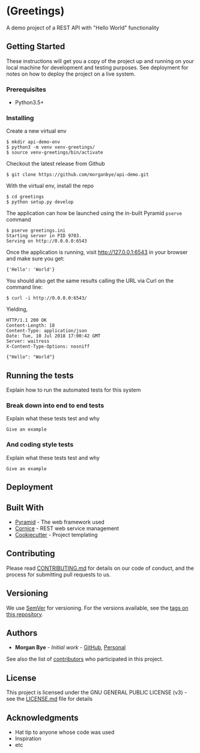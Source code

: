 # (Greetings)

A demo project of a REST API with "Hello World" functionality

## Getting Started

These instructions will get you a copy of the project up and running on your local machine for development and testing 
purposes. See deployment for notes on how to deploy the project on a live system.

### Prerequisites

- Python3.5+

### Installing

Create a new virtual env

```
$ mkdir api-demo-env
$ python3 -m venv venv-greetings/
$ source venv-greetings/bin/activate
```

Checkout the latest release from Github

```
$ git clone https://github.com/morganbye/api-demo.git
```

With the virtual env, install the repo

```
$ cd greetings
$ python setup.py develop
```

The application can how be launched using the in-built Pyramid `pserve` command 

```
$ pserve greetings.ini
Starting server in PID 9703.
Serving on http://0.0.0.0:6543
```

Once the application is running, visit http://127.0.0.1:6543 in your browser and make sure you get:

```
{'Hello': 'World'}
```

You should also get the same results calling the URL via Curl on the command line:

```
$ curl -i http://0.0.0.0:6543/
```

Yielding,

```
HTTP/1.1 200 OK
Content-Length: 18
Content-Type: application/json
Date: Tue, 10 Jul 2018 17:00:42 GMT
Server: waitress
X-Content-Type-Options: nosniff

{"Hello": "World"}
```

## Running the tests

Explain how to run the automated tests for this system

### Break down into end to end tests

Explain what these tests test and why

```
Give an example
```

### And coding style tests

Explain what these tests test and why

```
Give an example
```

## Deployment

<stub>

## Built With

* [Pyramid](https://trypyramid.com/) - The web framework used
* [Cornice](https://cornice.readthedocs.io/en/latest/) - REST web service management
* [Cookiecutter](https://cookiecutter.readthedocs.io/en/latest/) - Project templating

## Contributing

Please read [CONTRIBUTING.md](https://gist.github.com/PurpleBooth/b24679402957c63ec426) for details on our code of conduct, and the process for submitting pull requests to us.

## Versioning

We use [SemVer](http://semver.org/) for versioning. For the versions available, see the [tags on this repository](https://github.com/your/project/tags). 

## Authors

* **Morgan Bye** - *Initial work* - [GitHub](https://github.com/morganbye), [Personal](http://morganbye.com)

See also the list of [contributors](https://github.com/your/project/contributors) who participated in this project.

## License

This project is licensed under the GNU GENERAL PUBLIC LICENSE (v3) - see the [LICENSE.md](LICENSE.md) file for details

## Acknowledgments

* Hat tip to anyone whose code was used
* Inspiration
* etc

